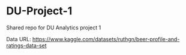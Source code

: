 # DU-Project-1
Shared repo for DU Analytics project 1


Data URL: https://www.kaggle.com/datasets/ruthgn/beer-profile-and-ratings-data-set
